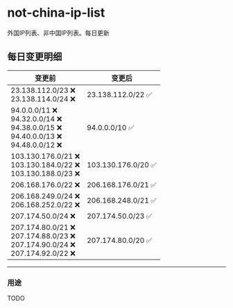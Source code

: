 # not-china-ip-list
外国IP列表、非中国IP列表。每日更新

每日变更明细
--------------------
|  变更前   | 变更后 |
|  ----  | ----  |
|  23.138.112.0/23 :x: <br> 23.138.114.0/24 :x: <br> | 23.138.112.0/22 :white_check_mark: | 
|  94.0.0.0/11 :x: <br> 94.32.0.0/14 :x: <br> 94.38.0.0/15 :x: <br> 94.40.0.0/13 :x: <br> 94.48.0.0/12 :x: <br> | 94.0.0.0/10 :white_check_mark: | 
|  103.130.176.0/21 :x: <br> 103.130.184.0/22 :x: <br> 103.130.188.0/23 :x: <br> | 103.130.176.0/20 :white_check_mark: | 
|  206.168.176.0/22 :x:  | 206.168.176.0/21 :white_check_mark: | 
|  206.168.249.0/24 :x: <br> 206.168.252.0/22 :x: <br> | 206.168.248.0/21 :white_check_mark: | 
|  207.174.50.0/24 :x:  | 207.174.50.0/23 :white_check_mark: | 
|  207.174.80.0/21 :x: <br> 207.174.88.0/23 :x: <br> 207.174.90.0/24 :x: <br> 207.174.92.0/22 :x: <br> | 207.174.80.0/20 :white_check_mark: | 

--------------------
### 用途
TODO
